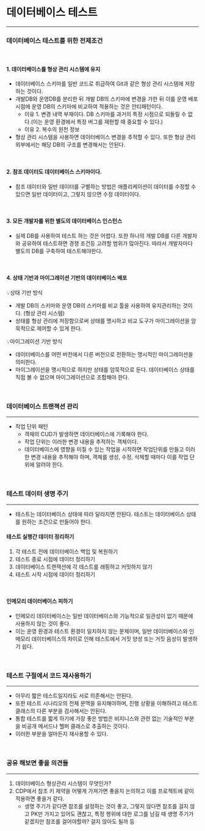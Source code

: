 # 데이터베이스 테스트
<hr>

### 데이터베이스 테스트를 위한 전제조건

<br>

#### 1. 데이터베이스를 형상 관리 시스템에 유지
- 데이터베이스 스키마를 일반 코드로 취급하여 Git과 같은 형상 관리 시스템에 저장하는 것이다.
- 개발DB와 운영DB를 분리한 뒤 개발 DB의 스키마에 변경을 가한 뒤 이를 운영 배포 시점에 운영 DB의 스키마에 비교하여 적용하는 것은 안티패턴이다.
    - 이유 1. 변경 내역 부재이다. DB 스키마를 과거의 특정 시점으로 되돌릴 수 없다.(이는 운영 환경에서 특정 버그를 재현할 때 중요할 수 있다.)
    - 이유 2. 복수의 원천 정보
- 형상 관리 시스템을 사용하면 데이터베이스 변경을 추적할 수 있다. 또한 형상 관리 외부에서는 해당 DB의 구조를 변경해서는 안된다.

<br>

#### 2. 참조 데이터도 데이터베이스 스키마이다.
- 참조 데이터와 일반 데이터를 구별하는 방법은 애플리케이션이 데이터를 수정할 수 있으면 일반 데이터이고, 그렇지 않으면 수정 데이터이다.

<br>

#### 3. 모든 개발자를 위한 별도의 데이터베이스 인스턴스
- 실제 DB를 사용하여 테스트 하는 것은 어렵다. 또한 하나의 개발 DB를 다른 개발자와 공유하여 테스트하면 경쟁 조건등 고려할 범위가 많아진다. 따라서 개발자마다 별도의 DB를 구축하여 테스트해야한다.

<br>

#### 4. 상태 기반과 마이그레이션 기반의 데이터베이스 배포

💡상태 기반 방식
- 개발 DB의 스키마와 운영 DB의 스키마를 비교 툴을 사용하여 유지관리하는 것이다. (형상 관리 시스템)
- 상태를 형상 관리에 저장함으로써 상태를 명시하고 비교 도구가 마이그레이션을 암묵적으로 제어할 수 있게 한다.

💡마이그레이션 기반 방식
- 데이터베이스를 어떤 버전에서 다른 버전으로 전환하는 명시적인 마이그레이션을 의미한다.
- 마이그레이션을 명시적으로 하지만 상태를 암묵적으로 둔다. 데이터베이스 상태를 직접 볼 수 없으며 마이그레이션으로 조합해야 한다.

<br>

### 데이터베이스 트랜젹션 관리
<hr>

- 작업 단위 패턴
  - 객체의 CUD가 발생하면 데이터베이스에 기록해야 한다. 
  - 작업 단위는 이러한 변경 내용을 추적하는 객체이다. 
  - 데이터베이스에 영향을 미칠 수 있는 작업을 시작하면 작업단위를 만들고 이러한 변경 내용을 추적해야 하며, 객체를 생성, 수정, 삭제할 때마다 이를 작업 단위에 알려야 한다.

<br>

### 테스트 데이터 생명 주기
<hr>

- 테스트는 데이터베이스 상태에 따라 달라지면 안된다. 테스트는 데이터베이스 상태를 원하는 조건으로 만들어야 한다.

#### 테스트 실행간 데이터 정리하기

1. 각 테스트 전에 데이터베이스 백업 및 복원하기
2. 테스트 종료 시점에 데이터 정리하기
3. 데이터베이스 트랜잭션에 각 테스트를 래핑하고 커밋하지 않기
4. 테스트 시작 시점에 데이터 정리하기

<br>

#### 인메모리 데이터베이스 피하기
- 인메모리 데이터베이스는 일반 데이터베이스와 기능적으로 일관성이 없기 때문에 사용하지 않는 것이 좋다.
- 이는 운영 환경과 테스트 환경이 일치하지 않는 문제이며, 일반 데이터베이스와 인메모리 데이터베이스의 차이로 인해 테스트에서 거짓 양성 또는 거짓 음성이 발생하기 쉽다.

<br>

### 테스트 구절에서 코드 재사용하기
<hr>

- 아무리 짧은 테스트일지라도 서로 의존해서는 안된다.
- 또한 테스트 시나리오의 전체 문맥을 유지해야하며, 진행 상황을 이해하려고 테스트 클래스의 다른 부분을 검사해서는 안된다.
- 통합 테스트를 짧게 하기에 가장 좋은 방법은 비지니스와 관련 없는 기술적인 부분을 비공개 메서드나 헬퍼 클래스로 추출하는 것이다.
- 이러한 부분을 얼마든지 재사용할 수 있다.

<br>

### 공유 해보면 좋을 의견들
<hr>

1. 데이터베이스 형상관리 시스템이 무엇인가?
2. CDP에서 참조 키 제약을 어떻게 가져가면 좋을지 논의하고 이를 프로젝트에 같이 적용하면 좋을거 같다.
    - 생명 주기가 같다면 참조를 설정하는 것이 좋고, 그렇지 않다면 참조를 걸지 않고 PK만 가지고 있어도 괜찮고, 특정 행위에 대한 로그를 남길 때 생명 주기가 같겠지만 참조를 걸어야할까? 걸지 않아도 될까 등
